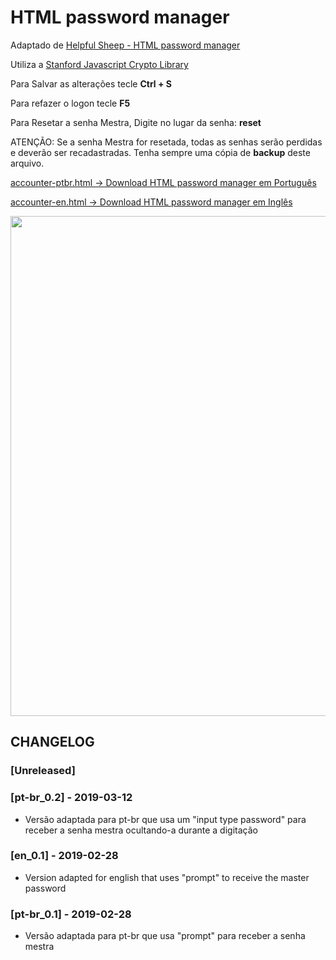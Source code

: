 # HTML password manager

Adaptado de [Helpful Sheep - HTML password manager](https://helpfulsheep.com/2012-01-20-html-password-manager/)

Utiliza a [Stanford Javascript Crypto Library](http://bitwiseshiftleft.github.io/sjcl/) 

Para Salvar as alterações tecle **Ctrl + S**

Para refazer o logon tecle **F5**

Para Resetar a senha Mestra, Digite no lugar da senha: **reset**

ATENÇÃO: Se a senha Mestra for resetada, todas as senhas serão perdidas e deverão ser recadastradas. Tenha sempre uma cópia de **backup** deste arquivo.

[accounter-ptbr.html -> Download HTML password manager em Português](http://alexandrecvieira.droppages.com/#!download.md)

[accounter-en.html -> Download HTML password manager em Inglês](http://alexandrecvieira.droppages.com/#!download.md)

<img src="http://alexandrecvieira.droppages.com/images/accounter-ptbr-status.png" width="800">

## CHANGELOG
### [Unreleased]

### [pt-br_0.2] - 2019-03-12
* Versão adaptada para pt-br que usa um "input type password" para receber a senha mestra ocultando-a durante a digitação

### [en_0.1] - 2019-02-28
* Version adapted for english that uses "prompt" to receive the master password

### [pt-br_0.1] - 2019-02-28
* Versão adaptada para pt-br que usa "prompt" para receber a senha mestra

